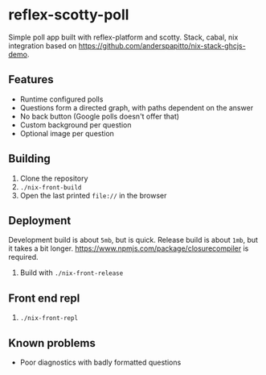 reflex-scotty-poll
==================

Simple poll app built with reflex-platform and scotty.
Stack, cabal, nix integration based on 
https://github.com/anderspapitto/nix-stack-ghcjs-demo.

Features
--------

- Runtime configured polls
- Questions form a directed graph, with paths dependent on the answer
- No back button (Google polls doesn't offer that)
- Custom background per question
- Optional image per question
  
Building
--------

1. Clone the repository
2. `./nix-front-build`
3. Open the last printed `file://` in the browser

Deployment
----------

Development build is about `5mb`, but is quick.
Release build is about `1mb`, but it takes a bit longer. 
https://www.npmjs.com/package/closurecompiler is required.

1. Build with `./nix-front-release`

Front end repl
--------------

1. `./nix-front-repl`

Known problems
--------------

- Poor diagnostics with badly formatted questions
